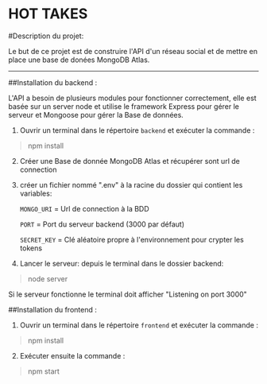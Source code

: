 # HOT TAKES #

#Description du projet:

Le but de ce projet est de construire l'API d'un réseau social et de mettre en place une base de donées MongoDB Atlas.

--------------------------------------------------------------------------------

##Installation du backend :


L'API a besoin de plusieurs modules pour fonctionner correctement, elle est basée sur un server node et utilise le framework Express pour gérer le serveur et Mongoose pour gérer la Base de données.

1) Ouvrir un terminal dans le répertoire `backend` et exécuter la commande :
>npm install

2) Créer une Base de donnée MongoDB Atlas et récupérer sont url de connection


3) créer un fichier nommé ".env" à la racine du dossier qui contient les variables:

   `MONGO_URI` = Url de connection à la BDD
   
    `PORT` = Port du serveur backend (3000 par défaut)

    `SECRET_KEY` = Clé aléatoire propre à l'environnement pour crypter les tokens


4) Lancer le serveur: depuis le terminal dans le dossier backend:

>node server

Si le serveur fonctionne le terminal doit afficher
"Listening on port 3000"

##Installation du frontend :

1) Ouvrir un terminal dans le répertoire `frontend` et exécuter la commande :
>npm install

2) Exécuter ensuite la commande :
>npm start